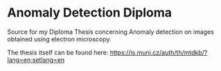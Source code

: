 # Anomaly Detection Diploma
Source for my Diploma Thesis concerning Anomaly detection on images obtained using electron microscopy.


The thesis itself can be found here: https://is.muni.cz/auth/th/mtdkb/?lang=en;setlang=en
